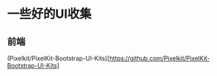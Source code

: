 一些好的UI收集
======================


## 前端
(Pixelkit/PixelKit-Bootstrap-UI-Kits)[https://github.com/Pixelkit/PixelKit-Bootstrap-UI-Kits]